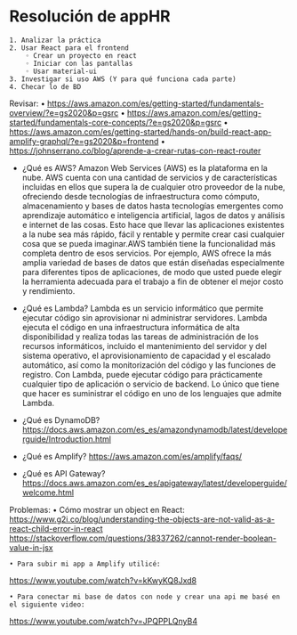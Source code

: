 # Resolución de appHR

    1. Analizar la práctica
    2. Usar React para el frontend
        ◦ Crear un proyecto en react
        ◦ Iniciar con las pantallas
        ◦ Usar material-ui
    3. Investigar si uso AWS (Y para qué funciona cada parte)
    4. Checar lo de BD

Revisar:
    • https://aws.amazon.com/es/getting-started/fundamentals-overview/?e=gs2020&p=gsrc
    • https://aws.amazon.com/es/getting-started/fundamentals-core-concepts/?e=gs2020&p=gsrc
    • https://aws.amazon.com/es/getting-started/hands-on/build-react-app-amplify-graphql/?e=gs2020&p=frontend
    • https://johnserrano.co/blog/aprende-a-crear-rutas-con-react-router
      

* ¿Qué es AWS?
      Amazon Web Services (AWS) es la plataforma en la nube. AWS cuenta con una cantidad de servicios y de características incluidas en ellos que supera la de cualquier otro proveedor de la nube, ofreciendo desde tecnologías de infraestructura como cómputo, almacenamiento y bases de datos hasta tecnologías emergentes como aprendizaje automático e inteligencia artificial, lagos de datos y análisis e internet de las cosas. Esto hace que llevar las aplicaciones existentes a la nube sea más rápido, fácil y rentable y permite crear casi cualquier cosa que se pueda imaginar.AWS también tiene la funcionalidad más completa dentro de esos servicios. Por ejemplo, AWS ofrece la más amplia variedad de bases de datos que están diseñadas especialmente para diferentes tipos de aplicaciones, de modo que usted puede elegir la herramienta adecuada para el trabajo a fin de obtener el mejor costo y rendimiento.
      
* ¿Qué es Lambda?
      Lambda es un servicio informático que permite ejecutar código sin aprovisionar ni administrar servidores. Lambda ejecuta el código en una infraestructura informática de alta disponibilidad y realiza todas las tareas de administración de los recursos informáticos, incluido el mantenimiento del servidor y del sistema operativo, el aprovisionamiento de capacidad y el escalado automático, así como la monitorización del código y las funciones de registro. Con Lambda, puede ejecutar código para prácticamente cualquier tipo de aplicación o servicio de backend. Lo único que tiene que hacer es suministrar el código en uno de los lenguajes que admite Lambda.
      
* ¿Qué es DynamoDB?
      https://docs.aws.amazon.com/es_es/amazondynamodb/latest/developerguide/Introduction.html
      
* ¿Qué es Amplify?
      https://aws.amazon.com/es/amplify/faqs/
      
* ¿Qué es API Gateway?
      https://docs.aws.amazon.com/es_es/apigateway/latest/developerguide/welcome.html
      

Problemas:
    • Cómo mostrar un object en React:
https://www.g2i.co/blog/understanding-the-objects-are-not-valid-as-a-react-child-error-in-react
https://stackoverflow.com/questions/38337262/cannot-render-boolean-value-in-jsx

    • Para subir mi app a Amplify utilicé:
https://www.youtube.com/watch?v=kKwyKQ8Jxd8

    • Para conectar mi base de datos con node y crear una api me basé en el siguiente video:
https://www.youtube.com/watch?v=JPQPPLQnyB4